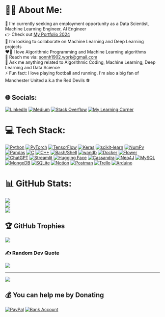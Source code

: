# 🧑‍💻 About Me:
🔭 I'm currently seeking an employment opportunity as a Data Scientist, Machine Learning Engineer, AI Engineer<br>👉 Check out [My Portfolio 2024](https://sonnguyen.onrender.com/)<br>🤝 I’m looking to collaborate on Machine Learning and Deep Learning projects<br>❤️‍🔥 I love Algorithmic Programming and Machine Learning algorithms<br>📩 Reach me via: sonnh1902.work@gmail.com<br>💬 Ask me anything related to Algorithmic Coding, Machine Learning, Deep Learning and Data Science<br>⚡ Fun fact: I love playing football and running. I'm also a big fan of Manchester United a.k.a the Red Devils ⚽


## 🌐 Socials:
[![LinkedIn](https://img.shields.io/badge/LinkedIn-%230077B5.svg?logo=linkedin&logoColor=white)](https://linkedin.com/in/sonnh1902) [![Medium](https://img.shields.io/badge/Medium-12100E?logo=medium&logoColor=white)](https://medium.com/@sonnh1902) [![Stack Overflow](https://img.shields.io/badge/-Stackoverflow-FE7A16?logo=stack-overflow&logoColor=white)](https://stackoverflow.com/users/12999934/son-nguyen) [![My Learning Corner](https://tinyurl.com/ut4e26x4)](https://nguyenhongson1902.github.io/)

# 💻 Tech Stack:
[![Python](https://img.shields.io/badge/Python_-3670A0?style=flat&logo=python&logoColor=ffdd54)](https://www.python.org/) [![PyTorch](https://img.shields.io/badge/PyTorch-%23EE4C2C.svg?style=flat&logo=PyTorch&logoColor=white)](https://pytorch.org/) [![TensorFlow](https://img.shields.io/badge/TensorFlow-%23FF6F00.svg?style=flat&logo=TensorFlow&logoColor=white)](https://www.tensorflow.org/) [![Keras](https://img.shields.io/badge/Keras-%23D00000.svg?style=flat&logo=Keras&logoColor=white)](https://keras.io/) [![scikit-learn](https://img.shields.io/badge/scikit--learn-%23F7931E.svg?style=flat&logo=scikit-learn&logoColor=white)](https://scikit-learn.org/stable/) [![NumPy](https://img.shields.io/badge/NumPy-%23013243.svg?style=flat&logo=numpy&logoColor=white)](https://numpy.org/) [![Pandas](https://img.shields.io/badge/pandas-%23150458.svg?style=flat&logo=pandas&logoColor=white)](https://pandas.pydata.org/) [![C](https://img.shields.io/badge/C-%2300599C.svg?style=flat&logo=c&logoColor=white)](https://www.gnu.org/software/gnu-c-manual/gnu-c-manual.html) [![C++](https://img.shields.io/badge/C++-%2300599C.svg?style=flat&logo=c%2B%2B&logoColor=white)](https://isocpp.org/std/the-standard) [![Bash/Shell](https://tinyurl.com/4tnm6ce5)](https://www.gnu.org/software/bash/) [![wandb](https://tinyurl.com/kjfmyjfw)](https://wandb.ai/site) [![Docker](https://img.shields.io/badge/Docker-blue.svg?logo=docker)](https://www.docker.com/#build) [![Flower](https://tinyurl.com/3ahbpvnn)](https://flower.ai/) [![ChatGPT](https://tinyurl.com/y7mmz489)](https://chat.openai.com/) [![Streamlit](https://tinyurl.com/yp9p94d2)](https://streamlit.io/) [![Hugging Face](https://tinyurl.com/57rfsrc2)](https://huggingface.co/) [![Cassandra](https://img.shields.io/badge/Cassandra-%231287B1.svg?style=flat&logo=apache-cassandra&logoColor=white)](https://cassandra.apache.org/_/index.html) [![Neo4J](https://img.shields.io/badge/Neo4j-008CC1?style=flat&logo=neo4j&logoColor=white)](https://neo4j.com/) [![MySQL](https://img.shields.io/badge/MySQL-%2300f.svg?style=flat&logo=mysql&logoColor=white)](https://www.mysql.com/) [![MongoDB](https://img.shields.io/badge/MongoDB-%234ea94b.svg?style=flat&logo=mongodb&logoColor=white)](https://www.mongodb.com/) [![SQLite](https://img.shields.io/badge/SQLite-%2307405e.svg?style=flat&logo=sqlite&logoColor=white)](https://www.sqlite.org/) [![Notion](https://img.shields.io/badge/Notion-%23000000.svg?style=flat&logo=notion&logoColor=white)](https://www.notion.so/) [![Postman](https://img.shields.io/badge/Postman-FF6C37?style=flat&logo=postman&logoColor=white)](https://www.postman.com/) [![Trello](https://img.shields.io/badge/Trello-%23026AA7.svg?style=flat&logo=Trello&logoColor=white)](https://trello.com/) [![Arduino](https://img.shields.io/badge/-Arduino-00979D?style=flat&logo=Arduino&logoColor=white)](https://www.arduino.cc/)
# 📊 GitHub Stats:
![](https://github-readme-stats.vercel.app/api?username=nguyenhongson1902&theme=radical&hide_border=false&include_all_commits=true&count_private=true)<br/>
![](https://github-readme-streak-stats.herokuapp.com/?user=nguyenhongson1902&theme=radical&hide_border=false)<br/>
![](https://github-readme-stats.vercel.app/api/top-langs/?username=nguyenhongson1902&theme=radical&hide_border=false&include_all_commits=true&count_private=true&layout=compact)

## 🏆 GitHub Trophies
![](https://github-profile-trophy.vercel.app/?username=nguyenhongson1902&theme=onedark&no-frame=false&no-bg=false&margin-w=4)

### ✍️ Random Dev Quote
![](https://quotes-github-readme.vercel.app/api?type=horizontal&theme=radical)

---
[![](https://visitcount.itsvg.in/api?id=nguyenhongson1902&icon=0&color=0)](https://visitcount.itsvg.in)

  ## 💰 You can help me by Donating
  [![PayPal](https://img.shields.io/badge/PayPal-00457C?style=for-the-badge&logo=paypal&logoColor=white)](https://paypal.me/sonnh1902) 
  [![Bank Account](https://tinyurl.com/jekzhrya)](https://thanksalot.netlify.app/) 

  <!-- Proudly created with GPRM ( https://gprm.itsvg.in ) -->
  
